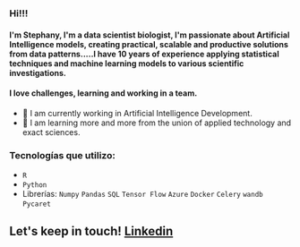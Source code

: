 ### Hi!!!

#### I'm Stephany, I'm a data scientist biologist, I'm passionate about Artificial Intelligence models, creating practical, scalable and productive solutions from data patterns.....I have 10 years of experience applying statistical techniques and machine learning models to various scientific investigations.

#### I love challenges, learning and working in a team. 

- 🔭 I am currently working in Artificial Intelligence Development.
- 🌱 I am learning more and more from the union of applied technology and exact sciences.

### Tecnologías que utilizo:
* `R`
* `Python`
* Librerías: `Numpy` `Pandas` `SQL` `Tensor Flow` `Azure` `Docker` `Celery` `wandb` `Pycaret`

## Let's keep in touch! [Linkedin](https://www.linkedin.com/in/valderrama-stph)


<!--
**stph89/stph89** is a ✨ _special_ ✨ repository because its `README.md` (this file) appears on your GitHub profile.

Here are some ideas to get you started:

- 🔭 Actualmente trabajo en Desarrollo de Inteligencia Artificial
- 🌱 Estoy aprendiendo cada vez más de la union de la tecnología aplicada y las ciencias exactas.
- 👯 I’m looking to collaborate on ...
- 🤔 I’m looking for help with ...
- 💬 Ask me about ...
- 📫 How to reach me: ...
- 😄 Pronouns: ...
- ⚡ Fun fact: ...
-->
